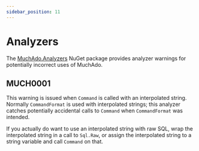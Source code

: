```yaml
---
sidebar_position: 11
---
```


# Analyzers

The [MuchAdo.Analyzers](https://www.nuget.org/packages/MuchAdo.Analyzers) NuGet package provides analyzer warnings for potentially incorrect uses of MuchAdo.

## MUCH0001

This warning is issued when `Command` is called with an interpolated string. Normally `CommandFormat` is used with interpolated strings; this analyzer catches potentially accidental calls to `Command` when `CommandFormat` was intended.

If you actually do want to use an interpolated string with raw SQL, wrap the interpolated string in a call to `Sql.Raw`, or assign the interpolated string to a string variable and call `Command` on that.
